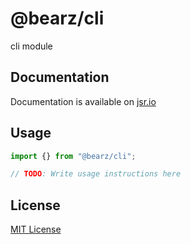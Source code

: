 # @bearz/cli

cli module

## Documentation

Documentation is available on [jsr.io](https://jsr.io/@bearz/cli/doc)

## Usage
```typescript
import {} from "@bearz/cli";

// TODO: Write usage instructions here
```

## License

[MIT License](./LICENSE.md)